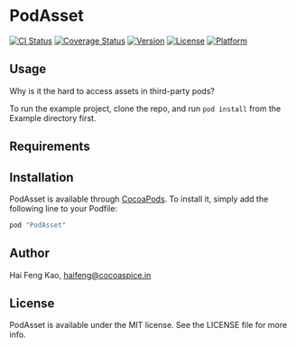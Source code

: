 # PodAsset

[![CI Status](http://img.shields.io/travis/haifengkao/PodAsset.svg?style=flat)](https://travis-ci.org/haifengkao/PodAsset)
[![Coverage Status](https://coveralls.io/repos/haifengkao/PodAsset/badge.svg?branch=master&service=github)](https://coveralls.io/github/haifengkao/PodAsset?branch=master)
[![Version](https://img.shields.io/cocoapods/v/PodAsset.svg?style=flat)](http://cocoapods.org/pods/PodAsset)
[![License](https://img.shields.io/cocoapods/l/PodAsset.svg?style=flat)](http://cocoapods.org/pods/PodAsset)
[![Platform](https://img.shields.io/cocoapods/p/PodAsset.svg?style=flat)](http://cocoapods.org/pods/PodAsset)

## Usage

Why is it the hard to access assets in third-party pods? 

To run the example project, clone the repo, and run `pod install` from the Example directory first.

## Requirements

## Installation

PodAsset is available through [CocoaPods](http://cocoapods.org). To install
it, simply add the following line to your Podfile:

```ruby
pod "PodAsset"
```

## Author

Hai Feng Kao, haifeng@cocoaspice.in

## License

PodAsset is available under the MIT license. See the LICENSE file for more info.
